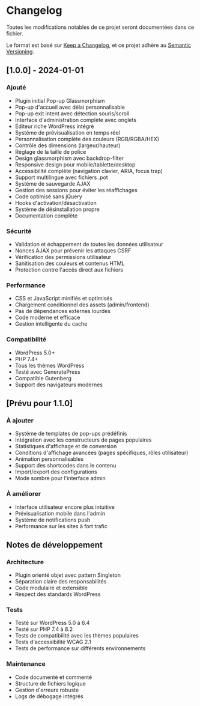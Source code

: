 # Changelog

Toutes les modifications notables de ce projet seront documentées dans ce fichier.

Le format est basé sur [Keep a Changelog](https://keepachangelog.com/fr/1.0.0/),
et ce projet adhère au [Semantic Versioning](https://semver.org/spec/v2.0.0.html).

## [1.0.0] - 2024-01-01

### Ajouté
- Plugin initial Pop-up Glassmorphism
- Pop-up d'accueil avec délai personnalisable
- Pop-up exit intent avec détection souris/scroll
- Interface d'administration complète avec onglets
- Éditeur riche WordPress intégré
- Système de prévisualisation en temps réel
- Personnalisation complète des couleurs (RGB/RGBA/HEX)
- Contrôle des dimensions (largeur/hauteur)
- Réglage de la taille de police
- Design glassmorphism avec backdrop-filter
- Responsive design pour mobile/tablette/desktop
- Accessibilité complète (navigation clavier, ARIA, focus trap)
- Support multilingue avec fichiers .pot
- Système de sauvegarde AJAX
- Gestion des sessions pour éviter les réaffichages
- Code optimisé sans jQuery
- Hooks d'activation/désactivation
- Système de désinstallation propre
- Documentation complète

### Sécurité
- Validation et échappement de toutes les données utilisateur
- Nonces AJAX pour prévenir les attaques CSRF
- Vérification des permissions utilisateur
- Sanitisation des couleurs et contenus HTML
- Protection contre l'accès direct aux fichiers

### Performance
- CSS et JavaScript minifiés et optimisés
- Chargement conditionnel des assets (admin/frontend)
- Pas de dépendances externes lourdes
- Code moderne et efficace
- Gestion intelligente du cache

### Compatibilité
- WordPress 5.0+
- PHP 7.4+
- Tous les thèmes WordPress
- Testé avec GeneratePress
- Compatible Gutenberg
- Support des navigateurs modernes

## [Prévu pour 1.1.0]

### À ajouter
- Système de templates de pop-ups prédéfinis
- Intégration avec les constructeurs de pages populaires
- Statistiques d'affichage et de conversion
- Conditions d'affichage avancées (pages spécifiques, rôles utilisateur)
- Animation personnalisables
- Support des shortcodes dans le contenu
- Import/export des configurations
- Mode sombre pour l'interface admin

### À améliorer
- Interface utilisateur encore plus intuitive
- Prévisualisation mobile dans l'admin
- Système de notifications push
- Performance sur les sites à fort trafic

## Notes de développement

### Architecture
- Plugin orienté objet avec pattern Singleton
- Séparation claire des responsabilités
- Code modulaire et extensible
- Respect des standards WordPress

### Tests
- Testé sur WordPress 5.0 à 6.4
- Testé sur PHP 7.4 à 8.2
- Tests de compatibilité avec les thèmes populaires
- Tests d'accessibilité WCAG 2.1
- Tests de performance sur différents environnements

### Maintenance
- Code documenté et commenté
- Structure de fichiers logique
- Gestion d'erreurs robuste
- Logs de débogage intégrés